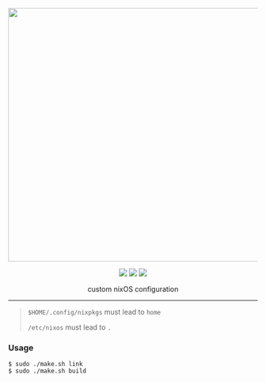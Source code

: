 <p align="center"><img src="https://raw.githubusercontent.com/jglovier/dotfiles-logo/master/dotfiles-logo.svg" width=512></p>

<p align="center">
    <img src="https://img.shields.io/github/commit-activity/y/nothingelsematters/nixconfigs?style=flat-square&logo=github">
    <img src="https://img.shields.io/badge/generations-164-green?style=flat-square&logo=nixos">
    <img src="https://img.shields.io/buildkite/11522060dd04e12ce9e5f13f8c1873fcec6825d1abb5a6c7d3/master?style=flat-square">
</p>

<p align="center"> custom nixOS configuration </p>

---

> `$HOME/.config/nixpkgs` must lead to `home`
>
> `/etc/nixos` must lead to `.`

### Usage

```
$ sudo ./make.sh link
$ sudo ./make.sh build
```
